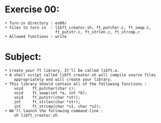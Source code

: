 # Exercise 00:
	• Turn-in directory : ex00/
	• Files to turn in  : libft_creator.sh, ft_putchar.c, ft_swap.c,
						  ft_putstr.c, ft_strlen.c, ft_strcmp.c
	• Allowed functions : write
# Subject:
	• Create your ft library. It’ll be called libft.a.
	• A shell script called libft_creator.sh will compile source files
		appropriately and will create your library.
	• This library should contain all of the following functions :
		void	ft_putchar(char c);
		void	ft_swap(int *a, int *b);
		void	ft_putstr(char *str);
		int		ft_strlen(char *str);
		int		ft_strcmp(char *s1, char *s2);
	• We’ll launch the following command-line :
		sh libft_creator.sh
